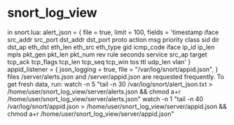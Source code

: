 # snort_log_view
in snort.lua:
alert_json =
{        file = true,
        limit = 100,
        fields = 'timestamp iface src_addr src_port dst_addr dst_port proto action msg priority class sid dir dst_ap eth_dst eth_len eth_src eth_type gid icmp_code iface ip_id ip_len mpls pkt_gen pkt_len pkt_num rev rule seconds service src_ap target tcp_ack tcp_flags tcp_len tcp_seq tcp_win tos ttl udp_len vlan'
}
appid_listener =
{
        json_logging = true,
        file = "/var/log/snort/appid.json",
}
files /server/alerts.json and /server/appid.json are requested frequently. To get fresh data, run:
watch -n 5 "tail -n 30 /var/log/snort/alert_json.txt > /home/user/snort_log_view/server/alerts.json && chmod a+r /home/user/snort_log_view/server/alerts.json"
watch -n 1 "tail -n 40 /var/log/snort/appid.json > /home/user/snort_log_view/server/appid.json && chmod a+r /home/user/snort_log_view/server/appid.json"
